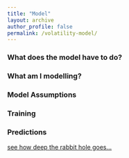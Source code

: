 ```yaml
---
title: "Model"
layout: archive
author_profile: false
permalink: /volatility-model/
---
```


### What does the model have to do?

### What am I modelling? 

### Model Assumptions

### Training

### Predictions

[see how deep the rabbit hole goes...](https://arkm97.github.io/covered-calls/details-level-1)
